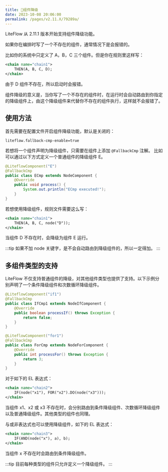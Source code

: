 ```yaml
---
title: 🥠组件降级
date: 2023-10-08 20:06:00
permalink: /pages/v2.11.X/79289a/
---
```

LiteFlow 从 2.11.1 版本开始支持组件降级功能。

如果你在编排时写了一个不存在的组件，通常情况下是会报错的。

比如你的系统中只定义了 A，B，C 三个组件。但是你在规则里这样写：

```xml
<chain name="chain1">
    THEN(A, B, C, D);
</chain>
```

由于 D 组件不存在，所以启动时会报错。

组件降级的意义是，当你写了一个不存在的组件时，在运行时会自动路由到你指定的降级组件上，由这个降级组件来代替你不存在的组件执行，这样就不会报错了。

## 使用方法
首先需要在配置文件开启组件降级功能，默认是关闭的：

```properties
liteflow.fallback-cmp-enable=true
```

若想将一个组件声明为降级组件，只需要在组件上添加 `@FallbackCmp` 注解。
比如可以通过以下方式定义一个普通组件的降级组件 E。
``` Java
@LiteflowComponent("E")
@FallbackCmp
public class ECmp extends NodeComponent {
    @Override
    public void process() {
        System.out.println("ECmp executed!");
    }
}
```

若想使用降级组件，规则文件需要这么写：

```xml
<chain name="chain1">
    THEN(A, B, C, node("D"));
</chain>
```

当组件 D 不存在时，会降级为组件 E 运行。

:::tip
如果不加 node 关键字，是不会自动路由到降级组件的，所以一定得加。
:::

## 多组件类型的支持
LiteFlow 不仅支持普通组件的降级，对其他组件类型也提供了支持。以下示例分别声明了一个条件降级组件和次数循环降级组件。
``` Java
@LiteflowComponent("if1")
@FallbackCmp
public class IfCmp1 extends NodeIfComponent {
    @Override
    public boolean processIf() throws Exception {
        return false;
    }
}
```
``` Java
@LiteflowComponent("for1")
@FallbackCmp
public class ForCmp extends NodeForComponent {
    @Override
    public int processFor() throws Exception {
        return 3;
    }
} 
```

对于如下的 EL 表达式：
``` XML
<chain name="chain2">
    IF(node("x1"), FOR("x2").DO(node("x3")));
</chain>
```
当组件 x1、x2 或 x3 不存在时，会分别路由到条件降级组件、次数循环降级组件以及普通降级组件。其他类型的组件也同理。

与或非表达式也可以使用降级组件，如下的 EL 表达式：
``` XML
<chain name="chain3">
    IF(AND(node("x"), a), b);
</chain>
```
当组件 x 不存在时会路由到条件降级组件。

:::tip
目前每种类型的组件只允许定义一个降级组件。
:::